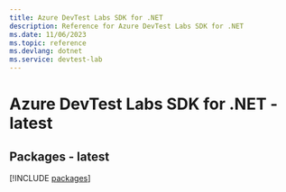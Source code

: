 ```yaml
---
title: Azure DevTest Labs SDK for .NET
description: Reference for Azure DevTest Labs SDK for .NET
ms.date: 11/06/2023
ms.topic: reference
ms.devlang: dotnet
ms.service: devtest-lab
---
```

# Azure DevTest Labs SDK for .NET - latest
## Packages - latest
[!INCLUDE [packages](devtest-labs-index.md)]